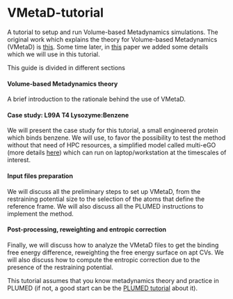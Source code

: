 # VMetaD-tutorial
A tutorial to setup and run Volume-based Metadynamics simulations. The original work which explains the theory for Volume-based Metadynamics (VMetaD) is [this](https://doi.org/10.1021/acs.jpclett.9b01183). Some time later, in [this](https://doi.org/10.1021/acs.jctc.1c00649) paper we added some details which we will use in this tutorial.

This guide is divided in different sections

#### Volume-based Metadynamics theory
A brief introduction to the rationale behind the use of VMetaD.

#### Case study: L99A T4 Lysozyme:Benzene
We will present the case study for this tutorial, a small engineered protein which binds benzene. We will use, to favor the possibility to test the method without that need of HPC resources, a simplified model called multi-eGO (more details [here](https://doi.org/10.26434/chemrxiv-2024-jcmgc)) which can run on laptop/workstation at the timescales of interest. 

#### Input files preparation
We will discuss all the preliminary steps to set up VMetaD, from the restraining potential size to the selection of the atoms that define the reference frame. We will also discuss all the PLUMED instructions to implement the method.

#### Post-processing, reweighting and entropic correction
Finally, we will discuss how to analyze the VMetaD files to get the binding free energy difference, reweighting the free energy surface on apt CVs. We will also discuss how to compute the entropic correction due to the presence of the restraining potential. 

This tutorial assumes that you know metadynamics theory and practice in PLUMED (if not, a good start can be the [PLUMED tutorial](https://www.plumed-tutorials.org/lessons/21/004/data/NAVIGATION.html) about it).


